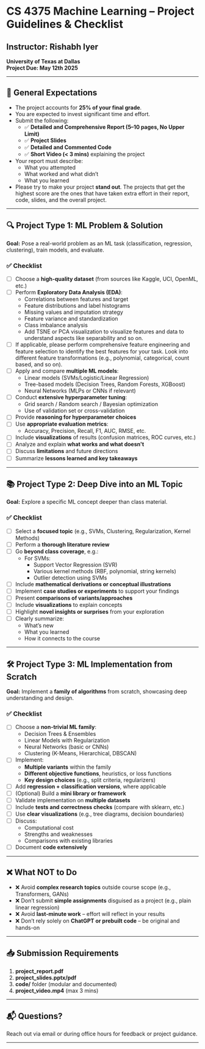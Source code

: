 # CS 4375 Machine Learning – Project Guidelines & Checklist

## Instructor: Rishabh Iyer  
**University of Texas at Dallas**  
**Project Due: May 12th 2025**

---

## 📌 General Expectations

- The project accounts for **25% of your final grade**.
- You are expected to invest significant time and effort.
- Submit the following:
  - ✅ **Detailed and Comprehensive Report (5–10 pages, No Upper Limit)**
  - ✅ **Project Slides**
  - ✅ **Detailed and Commented Code**
  - ✅ **Short Video (< 3 mins)** explaining the project
- Your report must describe:
  - What you attempted
  - What worked and what didn’t
  - What you learned
- Please try to make your project **stand out**. The projects that get the highest score are the ones that have taken extra effort in their report, code, slides, and the overall project.

---

## 🔍 Project Type 1: ML Problem & Solution

**Goal:** Pose a real-world problem as an ML task (classification, regression, clustering), train models, and evaluate.

### ✅ Checklist

- [ ] Choose a **high-quality dataset** (from sources like Kaggle, UCI, OpenML, etc.)
- [ ] Perform **Exploratory Data Analysis (EDA)**:
  - Correlations between features and target
  - Feature distributions and label histograms
  - Missing values and imputation strategy
  - Feature variance and standardization
  - Class imbalance analysis
  - Add TSNE or PCA visualization to visualize features and data to understand aspects like separability and so on.
- [ ] If applicable, please perform comprehensive feature engineering and feature selection to identify the best features for your task. Look into different feature transformations (e.g., polynomial, categorical, count based, and so on).
- [ ] Apply and compare **multiple ML models**:
  - Linear models (SVMs/Logistic/Linear Regression)
  - Tree-based models (Decision Trees, Random Forests, XGBoost)
  - Neural Networks (MLPs or CNNs if relevant)
- [ ] Conduct **extensive hyperparameter tuning**:
  - Grid search / Random search / Bayesian optimization
  - Use of validation set or cross-validation
- [ ] Provide **reasoning for hyperparameter choices**
- [ ] Use **appropriate evaluation metrics**:
  - Accuracy, Precision, Recall, F1, AUC, RMSE, etc.
- [ ] Include **visualizations** of results (confusion matrices, ROC curves, etc.)
- [ ] Analyze and explain **what works and what doesn't**
- [ ] Discuss **limitations** and future directions
- [ ] Summarize **lessons learned and key takeaways**

---

## 📚 Project Type 2: Deep Dive into an ML Topic

**Goal:** Explore a specific ML concept deeper than class material.

### ✅ Checklist

- [ ] Select a **focused topic** (e.g., SVMs, Clustering, Regularization, Kernel Methods)
- [ ] Perform a **thorough literature review**
- [ ] Go **beyond class coverage**, e.g.:
  - For SVMs:
    - Support Vector Regression (SVR)
    - Various kernel methods (RBF, polynomial, string kernels)
    - Outlier detection using SVMs
- [ ] Include **mathematical derivations or conceptual illustrations**
- [ ] Implement **case studies or experiments** to support your findings
- [ ] Present **comparisons of variants/approaches**
- [ ] Include **visualizations** to explain concepts
- [ ] Highlight **novel insights or surprises** from your exploration
- [ ] Clearly summarize:
  - What’s new
  - What you learned
  - How it connects to the course

---

## 🛠️ Project Type 3: ML Implementation from Scratch

**Goal:** Implement a **family of algorithms** from scratch, showcasing deep understanding and design.

### ✅ Checklist

- [ ] Choose a **non-trivial ML family**:
  - Decision Trees & Ensembles
  - Linear Models with Regularization
  - Neural Networks (basic or CNNs)
  - Clustering (K-Means, Hierarchical, DBSCAN)
- [ ] Implement:
  - **Multiple variants** within the family
  - **Different objective functions**, heuristics, or loss functions
  - **Key design choices** (e.g., split criteria, regularizers)
- [ ] Add **regression + classification versions**, where applicable
- [ ] (Optional) Build a **mini library or framework**
- [ ] Validate implementation on **multiple datasets**
- [ ] Include **tests and correctness checks** (compare with sklearn, etc.)
- [ ] Use **clear visualizations** (e.g., tree diagrams, decision boundaries)
- [ ] Discuss:
  - Computational cost
  - Strengths and weaknesses
  - Comparisons with existing libraries
- [ ] Document **code extensively**

---

## ❌ What NOT to Do

- ❌ Avoid **complex research topics** outside course scope (e.g., Transformers, GANs)
- ❌ Don’t submit **simple assignments** disguised as a project (e.g., plain linear regression)
- ❌ Avoid **last-minute work** – effort will reflect in your results
- ❌ Don’t rely solely on **ChatGPT or prebuilt code** – be original and hands-on

---

## 📥 Submission Requirements

1. **project_report.pdf**
2. **project_slides.pptx/pdf**
3. **code/** folder (modular and documented)
4. **project_video.mp4** (max 3 mins)

---

## 📬 Questions?

Reach out via email or during office hours for feedback or project guidance.

---

